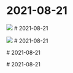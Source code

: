 # 2021-08-21

<page-tags text="发布于：2021-08-21"></page-tags>

<image-container>
  <img src="./pictures/IMG_20210821_082229.jpg"/>
</image-container># 2021-08-21

<page-tags text="发布于：2021-08-21"></page-tags>

<image-container>
  <img src="./pictures/IMG_20210821_123820.jpg"/>
</image-container># 2021-08-21

<page-tags text="发布于：2021-08-21"></page-tags>
<video-container>
  <source src="./pictures/VID_20210821_082224.mp4"/>
</video-container># 2021-08-21

<page-tags text="发布于：2021-08-21"></page-tags>
<video-container>
  <source src="./pictures/VID_20210821_082843.mp4"/>
</video-container># 2021-08-21

<page-tags text="发布于：2021-08-21"></page-tags>
<video-container>
  <source src="./pictures/VID_20210821_123811.mp4"/>
</video-container>